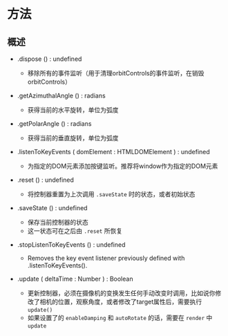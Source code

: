# 方法

## 概述

+ .dispose () : undefined

  + 移除所有的事件监听（用于清理orbitControls的事件监听，在销毁orbitControls）

+ .getAzimuthalAngle () : radians

  + 获得当前的水平旋转，单位为弧度

+ .getPolarAngle () : radians

  + 获得当前的垂直旋转，单位为弧度

+ .listenToKeyEvents ( domElement : HTMLDOMElement ) : undefined

  + 为指定的DOM元素添加按键监听。推荐将window作为指定的DOM元素

+ .reset () : undefined

  + 将控制器重置为上次调用 `.saveState` 时的状态，或者初始状态

+ .saveState () : undefined

  + 保存当前控制器的状态
  + 这一状态可在之后由 `.reset` 所恢复

+ .stopListenToKeyEvents () : undefined

  + Removes the key event listener previously defined with .listenToKeyEvents().

+ .update ( deltaTime : Number ) : Boolean

  + 更新控制器，必须在摄像机的变换发生任何手动改变时调用，比如说你修改了相机的位置，观察角度，或者修改了target属性后，需要执行 `update()`
  + 如果设置了的 `enableDamping` 和 `autoRotate` 的话，需要在 `render` 中 `update`
